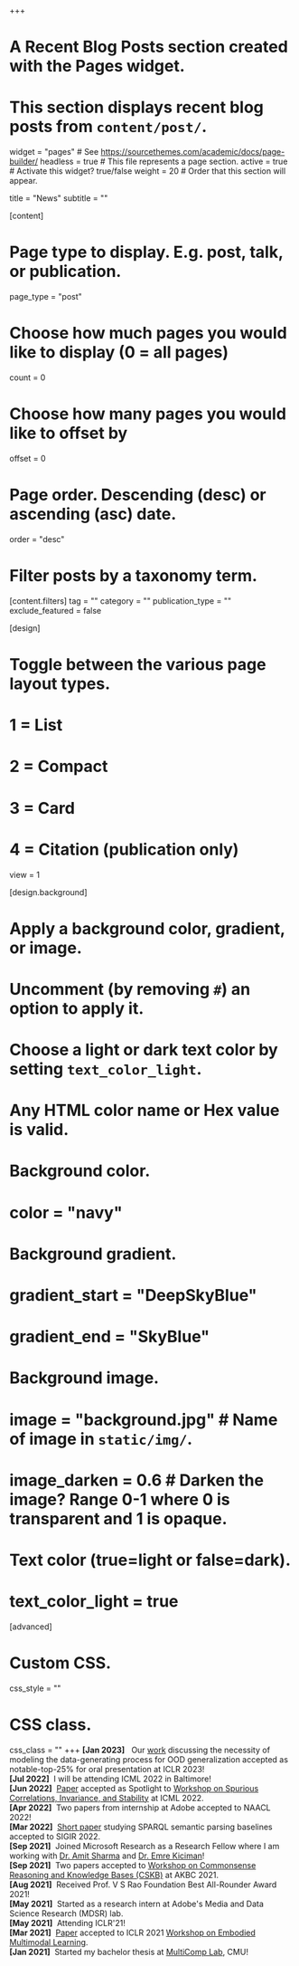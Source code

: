 +++
# A Recent Blog Posts section created with the Pages widget.
# This section displays recent blog posts from `content/post/`.

widget = "pages"  # See https://sourcethemes.com/academic/docs/page-builder/
headless = true  # This file represents a page section.
active = true  # Activate this widget? true/false
weight = 20  # Order that this section will appear.

title = "News"
subtitle = ""

[content]
  # Page type to display. E.g. post, talk, or publication.
  page_type = "post"

  # Choose how much pages you would like to display (0 = all pages)
  count = 0

  # Choose how many pages you would like to offset by
  offset = 0

  # Page order. Descending (desc) or ascending (asc) date.
  order = "desc"

  # Filter posts by a taxonomy term.
  [content.filters]
    tag = ""
    category = ""
    publication_type = ""
    exclude_featured = false

[design]
  # Toggle between the various page layout types.
  #   1 = List
  #   2 = Compact
  #   3 = Card
  #   4 = Citation (publication only)
  view = 1

[design.background]
  # Apply a background color, gradient, or image.
  #   Uncomment (by removing `#`) an option to apply it.
  #   Choose a light or dark text color by setting `text_color_light`.
  #   Any HTML color name or Hex value is valid.

  # Background color.
  # color = "navy"

  # Background gradient.
  # gradient_start = "DeepSkyBlue"
  # gradient_end = "SkyBlue"

  # Background image.
  # image = "background.jpg"  # Name of image in `static/img/`.
  # image_darken = 0.6  # Darken the image? Range 0-1 where 0 is transparent and 1 is opaque.

  # Text color (true=light or false=dark).
  # text_color_light = true

[advanced]
 # Custom CSS.
 css_style = ""

 # CSS class.
 css_class = ""
+++
**[Jan  2023]**&nbsp;&nbsp; Our [work](https://arxiv.org/abs/2206.07837) discussing the necessity of modeling the data-generating process for OOD generalization accepted as notable-top-25% for oral presentation at ICLR 2023!<br>
**[Jul  2022]**&nbsp;&nbsp;I will be attending ICML 2022 in Baltimore!<br>
**[Jun  2022]**&nbsp;&nbsp;[Paper](https://arxiv.org/abs/2206.07837) accepted as Spotlight to [Workshop on Spurious Correlations, Invariance, and Stability](https://sites.google.com/view/scis-workshop/home?authuser=0) at ICML 2022.<br>
**[Apr  2022]**&nbsp;&nbsp;Two papers from internship at Adobe accepted to NAACL 2022!<br>
**[Mar  2022]**&nbsp;&nbsp;[Short paper](https://arxiv.org/abs/2204.12793) studying SPARQL semantic parsing baselines accepted to SIGIR 2022.<br>
**[Sep  2021]**&nbsp;&nbsp;Joined Microsoft Research as a Research Fellow where I am working with [Dr. Amit Sharma](http://www.amitsharma.in/) and [Dr. Emre Kiciman](http://kiciman.org/)!<br>
**[Sep  2021]**&nbsp;&nbsp;Two papers accepted to [Workshop on Commonsense Reasoning and Knowledge Bases (CSKB)](https://akbc-cskb.github.io/) at AKBC 2021.<br>
**[Aug  2021]**&nbsp;&nbsp;Received Prof. V S Rao Foundation Best All-Rounder Award 2021!<br>
**[May  2021]**&nbsp;&nbsp;Started as a research intern at Adobe's Media and Data Science Research (MDSR) lab.<br>
**[May  2021]**&nbsp;&nbsp;Attending ICLR'21!<br>
**[Mar  2021]**&nbsp;&nbsp;[Paper](https://arxiv.org/abs/2104.11902) accepted to ICLR 2021 [Workshop on Embodied Multimodal Learning](https://eml-workshop.github.io/).<br>
**[Jan  2021]**&nbsp;&nbsp;Started my bachelor thesis at [MultiComp Lab](http://multicomp.cs.cmu.edu/), CMU!<br>
<!-- **[Jul  2020]**&nbsp;&nbsp;Received the  Grace Hopper Celebration India (GHCI) scholarship!<br>
**[May  2020]**&nbsp;&nbsp;Started summer internship at Microsoft.<br>
**[Oct  2019]**&nbsp;&nbsp;[Paper](https://team-anant.org/papers/IAC-19,B4,9-GTS.5,10,x53342.pdf) accepted to International Astronautical Congress (IAC) 2019.<br> -->
<!-- Nov  2019 - One [paper](publication/malaviya-2019-extracting-sa/) accepted to AAAI<br>
Sep  2019 - Gave a [talk](https://www.youtube.com/watch?v=HTE27VVwsNY) at [WeCNLP 2019](https://www.wecnlp.ai/wecnlp-2019)<br>
Aug  2019 - Three papers accepted to EMNLP 2019 [1](publication/qin-2019-counterfactual/) [2](publication/dalvi-2019-everything-hf/) [3](publication/tandon-2019-wiqa/)<br>
Jun  2019 - Two new preprints submitted to arXiv [1](publication/hoang-2019-efficient-ao/) [2](publication/gabriel-2019-cooperative-gn/)<br>
Jun  2019 - Organized [NeuralGen 2019](https://neuralgen.io) @ NAACL 2019<br>
Apr  2019 - One [paper](publication/bosselut-2019-cometct/) accepted to ACL 2019<br>
Feb  2019 - One [paper](publication/du-2019-be-ci/) accepted to NAACL 2019<br>
 -->
<!-- Jul  2018 - Heading to ACL 2018!<br> -->
<!-- Jun  2018 - Kicking off second internship @ MSR with [Asli Celikyilmaz](https://scholar.google.com/citations?user=aLHWnHsAAAAJ&hl=en)<br> -->
<!-- Jun  2018 - Presented two posters at NAACL 2018 [1](publication/bosselut-2018-discourse-aware-nr) [2](publication/celikyilmaz-2018-deep-ca/)<br> -->
<!-- May  2018 - Presented [poster](http://localhost:1313/publication/bosselut-2017-simulating-ad/) at ICLR 2018<br> -->
